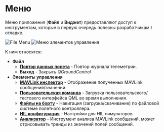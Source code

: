 # Меню

Меню приложения (**Файл** и **Виджет**) предоставляют доступ к инструментам, которые в первую очередь полезны разработчикам / отладке.

![File Menu](../../assets/app_menu/app_menu_file.jpg) ![Меню элементов управления](../../assets/app_menu/app_menu_widgets.jpg)

К ним относятся:

- **Файл** 
  - **[Повтор данных полета](../app_menu/replay_flight_data.md)** - Повтор журнала телеметрии.
  - **Выход** - Закрыть *QGroundControl*
- **Элементы управления** 
  - **[MAVLink инспектор](../app_menu/mavlink_inspector.md)** - Отображение полученных MAVLink сообщений/значений.
  - **[Пользовательская команда](../app_menu/custom_command_widget.md)** - Загрузка пользовательского/тестового интерфейса QML во время выполнения.
  - **[Файлы на борту](../app_menu/onboard_files.md)** - Навигация (загрузка/скачивание) по файловой системе полетного контроллера.
  - **[HIL конфигурация](../app_menu/hil_config.md)** - Настройки для HIL симуляторов.
  - **[Анализатор](../app_menu/mavlink_analyzer.md)** - Инструмент анализа MAVLink сообщений, может отрисовывать тренды из значений полей сообщений.